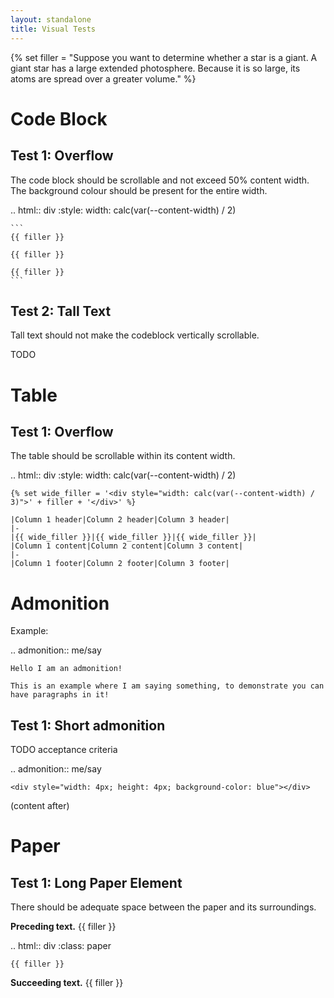 ```yaml
---
layout: standalone
title: Visual Tests
---
```


{% set filler = "Suppose you want to determine whether a star is a giant. A giant star has a large extended photosphere. Because it is so large, its atoms are spread over a greater volume." %}

# Code Block

## Test 1: Overflow

The code block should be scrollable and not exceed 50% content width.
The background colour should be present for the entire width.

.. html:: div
	:style: width: calc(var(--content-width) / 2)

	```
	{{ filler }}

	{{ filler }}

	{{ filler }}
	```

## Test 2: Tall Text

Tall text should not make the codeblock vertically scrollable.

TODO

# Table

## Test 1: Overflow

The table should be scrollable within its content width.

.. html:: div
	:style: width: calc(var(--content-width) / 2)

	{% set wide_filler = '<div style="width: calc(var(--content-width) / 3)">' + filler + '</div>' %}

	|Column 1 header|Column 2 header|Column 3 header|
	|-
	|{{ wide_filler }}|{{ wide_filler }}|{{ wide_filler }}|
	|Column 1 content|Column 2 content|Column 3 content|
	|-
	|Column 1 footer|Column 2 footer|Column 3 footer|

# Admonition

Example:

.. admonition:: me/say

	Hello I am an admonition!

	This is an example where I am saying something, to demonstrate you can have paragraphs in it!

## Test 1: Short admonition

TODO acceptance criteria

.. admonition:: me/say

	<div style="width: 4px; height: 4px; background-color: blue"></div>

(content after)

# Paper

## Test 1: Long Paper Element

There should be adequate space between the paper and its surroundings.

**Preceding text.** {{ filler }}

.. html:: div
	:class: paper

	{{ filler }}

**Succeeding text.** {{ filler }}
